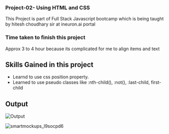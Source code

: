 ### Project-02- Using HTML and CSS
This Project is part of Full Stack Javascript bootcamp which is being taught by hitesh choudhary sir at ineuron.ai portal

### Time taken to finish this project
Approx 3 to 4 hour because its complicated for me  to align items and text 

## Skills Gained in this project
- Learnd to use css position property.
- Learned to use pseudo classes like :nth-child(), :not(), :last-child, first-child

## Output
![Output](https://user-images.githubusercontent.com/65283278/181918563-15205376-1670-4767-8660-8567e7103dc5.png)

![smartmockups_l9socpd6](https://user-images.githubusercontent.com/65283278/198680649-f1865ee6-e9a9-4e56-bfb1-6839394ddecc.jpg)
